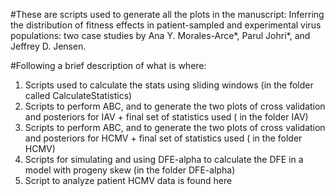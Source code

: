 #These are scripts used to generate all the plots in the manuscript: Inferring the distribution of fitness effects in patient-sampled and experimental virus populations: two case studies by Ana Y. Morales-Arce*, Parul Johri*, and Jeffrey D. Jensen.

#Following a brief description of what is where:

1) Scripts used to calculate the stats using sliding windows (in the folder called CalculateStatistics)
2) Scripts to perform ABC, and to generate the two plots of cross validation and posteriors for IAV + final set of statistics used ( in the folder IAV)
3) Scripts to perform ABC, and to generate the two plots of cross validation and posteriors for HCMV + final set of statistics used ( in the folder HCMV)
4) Scripts for simulating and using DFE-alpha to calculate the DFE in a model with progeny skew (in the folder DFE-alpha)
5) Script to analyze patient HCMV data is found here

